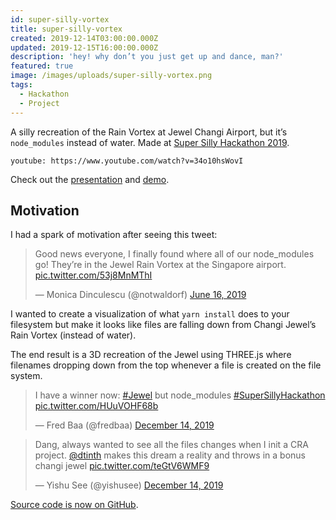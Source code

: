 ```yaml
---
id: super-silly-vortex
title: super-silly-vortex
created: 2019-12-14T03:00:00.000Z
updated: 2019-12-15T16:00:00.000Z
description: 'hey! why don’t you just get up and dance, man?'
featured: true
image: /images/uploads/super-silly-vortex.png
tags:
  - Hackathon
  - Project
---
```


A silly recreation of the Rain Vortex at Jewel Changi Airport, but it’s `node_modules` instead of water. Made at [Super Silly Hackathon 2019](https://supersillyhackathon.sg).

`youtube: https://www.youtube.com/watch?v=34o10hsWovI`

Check out the [presentation](https://github.com/dtinth/super-silly-vortex/tree/master/presentation) and [demo](https://super-silly-vortex.netlify.com/).

## Motivation

I had a spark of motivation after seeing this tweet:

<blockquote class="twitter-tweet tw-align-center" data-theme="dark"><p lang="en" dir="ltr">Good news everyone, I finally found where all of our node_modules go! They’re in the Jewel Rain Vortex at the Singapore airport. <a href="https://t.co/53j8MnMThI">pic.twitter.com/53j8MnMThI</a></p>&mdash; Monica Dinculescu (@notwaldorf) <a href="https://twitter.com/notwaldorf/status/1140336804026937344?ref_src=twsrc%5Etfw">June 16, 2019</a></blockquote>

I wanted to create a visualization of what `yarn install` does to your filesystem but make it looks like files are falling down from Changi Jewel’s Rain Vortex (instead of water).

The end result is a 3D recreation of the Jewel using THREE.js where filenames dropping down from the top whenever a file is created on the file system.

<blockquote class="twitter-tweet tw-align-center" data-theme="dark"><p lang="en" dir="ltr">I have a winner now: <a href="https://twitter.com/hashtag/Jewel?src=hash&amp;ref_src=twsrc%5Etfw">#Jewel</a> but node_modules <a href="https://twitter.com/hashtag/SuperSillyHackathon?src=hash&amp;ref_src=twsrc%5Etfw">#SuperSillyHackathon</a> <a href="https://t.co/HUuVOHF68b">pic.twitter.com/HUuVOHF68b</a></p>&mdash; Fred Baa (@fredbaa) <a href="https://twitter.com/fredbaa/status/1205819492590178305?ref_src=twsrc%5Etfw">December 14, 2019</a></blockquote>

<blockquote class="twitter-tweet tw-align-center" data-theme="dark"><p lang="en" dir="ltr">Dang, always wanted to see all the files changes when I init a CRA project. <a href="https://twitter.com/dtinth?ref_src=twsrc%5Etfw">@dtinth</a> makes this dream a reality and throws in a bonus changi jewel <a href="https://t.co/teGtV6WMF9">pic.twitter.com/teGtV6WMF9</a></p>&mdash; Yishu See (@yishusee) <a href="https://twitter.com/yishusee/status/1205820747379134464?ref_src=twsrc%5Etfw">December 14, 2019</a></blockquote>

[Source code is now on GitHub](https://github.com/dtinth/super-silly-vortex).
